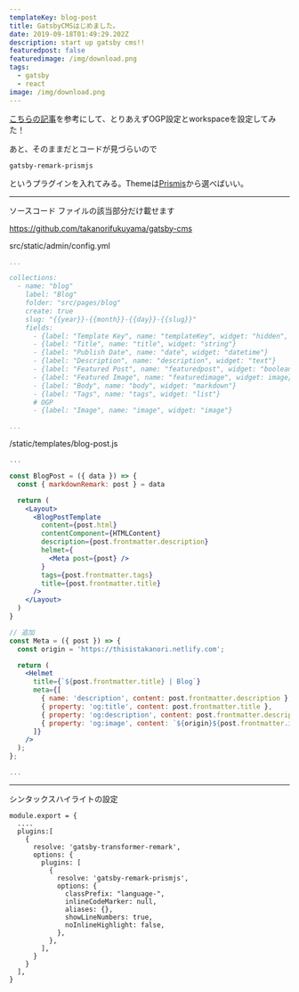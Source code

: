 ```yaml
---
templateKey: blog-post
title: GatsbyCMSはじめました。
date: 2019-09-18T01:49:29.202Z
description: start up gatsby cms!!
featuredpost: false
featuredimage: /img/download.png
tags:
  - gatsby
  - react
image: /img/download.png
---
```

[こちらの記事](https://shibe97.com/blog/gatsby-netlify-cms/)を参考にして、とりあえずOGP設定とworkspaceを設定してみた！

あと、そのままだとコードが見づらいので

 `gatsby-remark-prismjs`

というプラグインを入れてみる。Themeは[Prismjs](https://prismjs.com/)から選べばいい。

- - -

ソースコード
ファイルの該当部分だけ載せます

<https://github.com/takanorifukuyama/gatsby-cms>

src/static/admin/config.yml

```yaml:title=src/static/admin/config.yml
...

collections:
  - name: "blog"
    label: "Blog"
    folder: "src/pages/blog"
    create: true
    slug: "{{year}}-{{month}}-{{day}}-{{slug}}"
    fields:
      - {label: "Template Key", name: "templateKey", widget: "hidden", default: "blog-post"}
      - {label: "Title", name: "title", widget: "string"}
      - {label: "Publish Date", name: "date", widget: "datetime"}
      - {label: "Description", name: "description", widget: "text"}
      - {label: "Featured Post", name: "featuredpost", widget: "boolean"}
      - {label: "Featured Image", name: "featuredimage", widget: image}
      - {label: "Body", name: "body", widget: "markdown"}
      - {label: "Tags", name: "tags", widget: "list"}
      # OGP
      - {label: "Image", name: "image", widget: "image"}

...
```

/static/templates/blog-post.js

```jsx
...

const BlogPost = ({ data }) => {
  const { markdownRemark: post } = data

  return (
    <Layout>
      <BlogPostTemplate
        content={post.html}
        contentComponent={HTMLContent}
        description={post.frontmatter.description}
        helmet={
          <Meta post={post} />
        }
        tags={post.frontmatter.tags}
        title={post.frontmatter.title}
      />
    </Layout>
  )
}

// 追加
const Meta = ({ post }) => {
  const origin = 'https://thisistakanori.netlify.com';

  return (
    <Helmet
      title={`${post.frontmatter.title} | Blog`}
      meta={[
        { name: 'description', content: post.frontmatter.description },
        { property: 'og:title', content: post.frontmatter.title },
        { property: 'og:description', content: post.frontmatter.description },
        { property: 'og:image', content: `${origin}${post.frontmatter.image}` },
      ]}
    />
  );
};

...
```
---
シンタックスハイライトの設定
```
module.export = {
  ....
  plugins:[
    {
      resolve: 'gatsby-transformer-remark',
      options: {
        plugins: [
          {
            resolve: 'gatsby-remark-prismjs',
            options: {
              classPrefix: "language-",
              inlineCodeMarker: null,
              aliases: {},
              showLineNumbers: true,
              noInlineHighlight: false,
            },
          },
        ],
      }
    }
  ],
}
